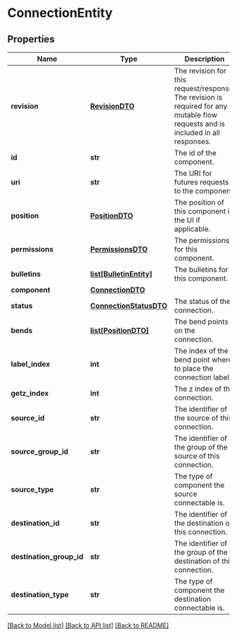 # ConnectionEntity

## Properties
Name | Type | Description | Notes
------------ | ------------- | ------------- | -------------
**revision** | [**RevisionDTO**](RevisionDTO.md) | The revision for this request/response. The revision is required for any mutable flow requests and is included in all responses. | [optional] 
**id** | **str** | The id of the component. | [optional] 
**uri** | **str** | The URI for futures requests to the component. | [optional] 
**position** | [**PositionDTO**](PositionDTO.md) | The position of this component in the UI if applicable. | [optional] 
**permissions** | [**PermissionsDTO**](PermissionsDTO.md) | The permissions for this component. | [optional] 
**bulletins** | [**list[BulletinEntity]**](BulletinEntity.md) | The bulletins for this component. | [optional] 
**component** | [**ConnectionDTO**](ConnectionDTO.md) |  | [optional] 
**status** | [**ConnectionStatusDTO**](ConnectionStatusDTO.md) | The status of the connection. | [optional] 
**bends** | [**list[PositionDTO]**](PositionDTO.md) | The bend points on the connection. | [optional] 
**label_index** | **int** | The index of the bend point where to place the connection label. | [optional] 
**getz_index** | **int** | The z index of the connection. | [optional] 
**source_id** | **str** | The identifier of the source of this connection. | [optional] 
**source_group_id** | **str** | The identifier of the group of the source of this connection. | [optional] 
**source_type** | **str** | The type of component the source connectable is. | 
**destination_id** | **str** | The identifier of the destination of this connection. | [optional] 
**destination_group_id** | **str** | The identifier of the group of the destination of this connection. | [optional] 
**destination_type** | **str** | The type of component the destination connectable is. | 

[[Back to Model list]](../README.md#documentation-for-models) [[Back to API list]](../README.md#documentation-for-api-endpoints) [[Back to README]](../README.md)



